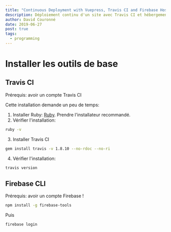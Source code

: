 ```yaml
---
title: "Continuous Deployment with Vuepress, Travis CI and Firebase Hosting"
description: Déploiement continu d'un site avec Travis CI et hébergement chez Firebase
author: David Couronné
date: 2019-06-27
post: true
tags:
  - programming
---
```


# Installer les outils de base

## Travis CI

Prérequis: avoir un compte Travis CI

Cette installation demande un peu de temps:

1. Installer Ruby: [Ruby](https://rubyinstaller.org/downloads/). Prendre l'installateur recommandé.
2. Vérifier l'installation:

```bash
ruby -v
```

3. Installer Travis CI

```bash
gem install travis -v 1.8.10 --no-rdoc --no-ri
```

4. Vérifier l'installation:

```bash
travis version
```

## Firebase CLI

Prérequis: avoir un compte Firebase !

```bash
npm install -g firebase-tools
```

Puis

```bash
firebase login
```
